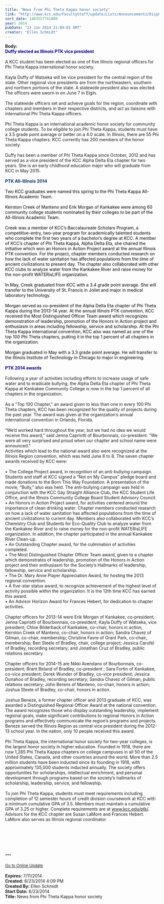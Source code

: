 ```yaml
---
title: "News from Phi Theta Kappa honor society"
link: "http://www.kcc.edu/FacultyStaff/update/Lists/Announcements/DispForm.aspx?ID=1549"
sort_date: 1403557741000
year: 2014
pubDate: "23 Jun 2014 21:09:01 GMT"
creator: "Ellen Schmidt"
---
```


<div><b>Body:</b> <div class="ExternalClass66B112BCDD26464DBDCA1736EE63909B">
<div>
<div><strong><font color="#000080">Duffy elected as Illinois PTK vice president</font></strong></div>
<div> </div>
<div>A KCC student has been elected as one of five Illinois regional officers for Phi Theta Kappa international honor society.</div>
<div><br />Kayla Duffy of Watseka will be vice president for the central region of the state. Other regional vice presidents are from the northeastern, southern and northern portions of the state. A statewide president also was elected. The officers were sworn in on June 7 in Elgin. </div>
<div><br />The statewide officers set and achieve goals for the region, coordinate with chapters and members in their respective districts, and act as liaisons with international Phi Theta Kappa officers.</div>
<div><br />Phi Theta Kappa is an international academic honor society for community college students. To be eligible to join Phi Theta Kappa, students must have a 3.5 grade point average or better on a 4.0 scale. In Illinois, there are 55 Phi Theta Kappa chapters. KCC currently has 200 members of the honor society.</div>
<div><br />Duffy has been a member of Phi Theta Kappa since October, 2012 and has served as a vice president of the KCC Alpha Delta Eta chapter for two years. She is an early childhood education major who will graduate from KCC in May 2015.</div>
<div> </div>
<div><font color="#000080"><font color="#003366"><strong>PTK All-Illinois 2014</strong></font> 
<div><br /><font color="#000000">Two KCC graduates were named this spring to the Phi Theta Kappa All-Illinois Academic Team.</font></div>
<div><br /><font color="#000000">Keirston Creek of Manteno and Erik Morgan of Kankakee were among 60 community college students nominated by their colleges to be part of the All-Illinois Academic Team.</font></div>
<div><br /><font color="#000000">Creek was a member of KCC’s Baccalaureate Scholars Program, a competitive-entry, two-year program for academically talented students who complete the first two years of a bachelor’s degree at KCC. A member of KCC’s chapter of Phi Theta Kappa, Alpha Delta Eta, she chaired the initiative which won an Honors in Action Project award at the annual Illinois PTK convention. For the project, chapter members conducted research on how the lack of water sanitation has affected populations from the time of ancient civilizations to present day. The chapter also collaborated with other KCC clubs to analyze water from the Kankakee River and raise money for the non-profit WATERisLIFE organization.</font></div>
<div><br /><font color="#000000">In May, Creek graduated from KCC with a 3.4 grade point average. She will transfer to the University of St. Francis in Joliet and major in medical laboratory technology.</font></div>
<div><font color="#000000"><br />Morgan served as co-president of the Alpha Delta Eta chapter of Phi Theta Kappa during the 2013-14 year. At the annual Illinois PTK convention, KCC received the Most Distinguished Officer Team award which recognizes demonstration of leadership, promotion of the Honors in Action project and enthusiasm in areas including fellowship, service and scholarship. At the Phi Theta Kappa international convention, KCC also was named as one of the top 100 Phi Theta chapters, putting it in the top 1 percent of all chapters in the organization.</font></div>
<div><font color="#000000"><br />Morgan graduated in May with a 3.3 grade point average. He will transfer to the Illinois Institute of Technology in Chicago to major in engineering.<br /></div></font>
<div> </div>
<div><strong>PTK 2014 awards</strong></font></div></div>
<div><strong><font color="#000080"></font></strong> </div>
<div>Following a year of activities including efforts to increase usage of safe water and to eradicate bullying, the Alpha Delta Eta chapter of Phi Theta Kappa at Kankakee Community College is now in the top 1 percent of all chapters in the organization. </div>
<div><br />As a “Top 100 Chapter,” an award given to less than one in every 100 Phi Theta chapters, KCC has been recognized for the quality of projects during the past year. The award was given at the organization’s annual international convention in Orlando, Florida.</div>
<div><br />“We’d worked hard throughout the year, but we had no idea we would receive this award,” said Jenna Capriotti of Bourbonnais, co-president. “We were all very surprised and proud when our chapter and school name were announced.”<br />Activities which lead to the national award also were recognized at the Illinois Region convention, which was held June 6 to 8. The seven chapter awards received by KCC were:</div>
<div><br />• The College Project award, in recognition of an anti-bullying campaign. Students and staff at KCC signed a “Not on My Campus” pledge board and made donations to the Born This Way Foundation. A presentation of the movie, “Bully,” also was held. The anti-bullying campaign was held in conjunction with the KCC Gay Straight Alliance Club, the KCC Student Life Office, and the Illinois Community College Board Student Advisory Council.<br />• An Honors in Action Project award, for activities centered around the importance of clean drinking water. Chapter members conducted research on how a lack of water sanitation has affected populations from the time of ancient civilizations to current day. Members also collaborated with KCC’s Chemistry Club and Students for Eco-Quality Club to analyze water from the Kankakee River and to raise money for the non-profit WATERisLIFE organization. In addition, the chapter participated in the annual Kankakee River Clean-up.<br />• An Outstanding Chapter award, for the culmination of activities completed.<br />• The Most Distinguished Chapter Officer Team award, given to a chapter which demonstrates of leadership, promotion of the Honors in Action project and their enthusiasm for the Society’s Hallmarks of leadership, fellowship, service and scholarship.<br />• The Dr. Mary Anne Player Appreciation Award, for hosting the 2013 regional convention.<br />• A five-star status award, to recognize achievement of the highest level of activity possible within the organization. It is the 12th time KCC has earned this award.<br />• An Advisor Horizon Award for Frances Hebert, for dedication to chapter activities.</div>
<div><br />Chapter officers for 2013-14 were Erik Morgan of Kankakee, co-president; Jenna Capriotti of Bourbonnais, co-president; Kayla Duffy of Watseka, vice president; Chloe Bilderback of Kankakee, co-chair, honors in action; Keirston Creek of Manteno, co-chair, honors in action; Sandra Chavez of Gilman, co-chair, membership; Christine Favre of Grant Park, co-chair, membership; Ben Steele of Bradley, chair, college project; Jessica Carufel of Bradley, recording secretary; and Jonathan Cruz of Bradley, public relations secretary.</div>
<div><br />Chapter officers for 2014-15 are Nikki Avendano of Bourbonnais, co-president; Brant Beland of Bradley, co-president ; Sara Fortin of Kankakee, co-vice president; Derek Wunder of Bradley, co-vice president; Jessica Dunahoo of Bradley, recording secretary; Sandra Chavez of Gilman, public relations secretary; John Berens of Manteno, co-chair, honors in action; Joshua Steele of Bradley, co-chair, honors in action.</div>
<div><br />Joshua Beneze, a former chapter officer and 2013 graduate of KCC, was awarded a Distinguished Regional Officer Award at the national convention. The award recognizes those who display outstanding leadership, implement regional goals, make significant contributions to regional Honors in Action programs and effectively communicate the region’s programs and projects. Beneze served the Illinois Region as central vice president during the 2012-13 school year. In the nation, only 10 people received this award.</div>
<div><br />Phi Theta Kappa, the international honor society for two-year colleges, is the largest honor society in higher education. Founded in 1918, there are now 1,285 Phi Theta Kappa chapters on college campuses in all 50 of the United States, Canada, and other countries around the world. More than 2.5 million students have been inducted since its founding in 1918, with approximately 135,000 students inducted annually. The society offers opportunities for scholarships, intellectual enrichment, and personal development through programs based on the society’s hallmarks of scholarship, leadership, service, and fellowship. </div>
<div><br />To join Phi Theta Kappa, students must meet requirements including completion of 12 semester hours of credit division coursework at KCC with a minimum cumulative GPA of 3.5. Members must maintain a cumulative GPA of 3.25 or higher. Complete requirements are at <a href="/ptk">www.kcc.edu/ptk/</a>. Advisors for the KCC chapter are Susan LaMore and Frances Hebert. LaMore also serves as Illinois regional coordinator.</div>
<div> </div>
<div> </div>
<div> </div>
<div> </div>
<div> </div>
<div>
<div>
<div class="ExternalClass473E5F57DC9E45AE80B023AF92F4BFA4"><br /></div>
<div class="ExternalClass473E5F57DC9E45AE80B023AF92F4BFA4"><font size="2">***</font></div>
<div class="ExternalClass473E5F57DC9E45AE80B023AF92F4BFA4"><font size="2"></font> </div>
<div class="ExternalClass473E5F57DC9E45AE80B023AF92F4BFA4"><a href="/FacultyStaff/update/Pages/dailyupdate.aspx"><font size="2">Go to Online Update</font></a></div>
<div class="ExternalClass473E5F57DC9E45AE80B023AF92F4BFA4"><font size="2"></font> </div></div></div></div></div></div>
<div><b>Expires:</b> 7/11/2014</div>
<div><b>Created:</b> 6/23/2014 4:09 PM</div>
<div><b>Created By:</b> Ellen Schmidt</div>
<div><b>Start Date:</b> 6/23/2014</div>
<div><b>Title:</b> News from Phi Theta Kappa honor society</div>
